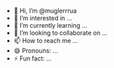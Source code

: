 - 👋 Hi, I’m @muglerrrua
- 👀 I’m interested in ...
- 🌱 I’m currently learning ...
- 💞️ I’m looking to collaborate on ...
- 📫 How to reach me ...
- 😄 Pronouns: ...
- ⚡ Fun fact: ...

<!---
muglerrrua/muglerrrua is a ✨ special ✨ repository because its `README.md` (this file) appears on your GitHub profile.
You can click the Preview link to take a look at your changes.
--->
